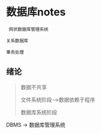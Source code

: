 # 数据库notes

` 网状数据库管理系统`

`关系数据库`

`事务处理`

## 绪论

> 数据不共享
>
> 文件系统阶段—>数据依赖于程序
>
> 数据库系统阶段

DBMS -> 数据库管理系统

